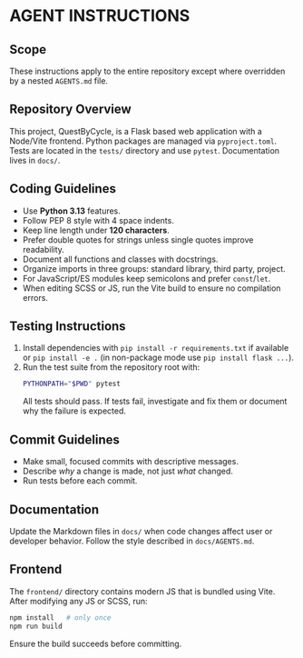 # AGENT INSTRUCTIONS

## Scope
These instructions apply to the entire repository except where overridden by a nested `AGENTS.md` file.

## Repository Overview
This project, QuestByCycle, is a Flask based web application with a Node/Vite
frontend.  Python packages are managed via `pyproject.toml`.  Tests are located
in the `tests/` directory and use `pytest`.  Documentation lives in `docs/`.

## Coding Guidelines
- Use **Python 3.13** features.
- Follow PEP 8 style with 4 space indents.
- Keep line length under **120 characters**.
- Prefer double quotes for strings unless single quotes improve readability.
- Document all functions and classes with docstrings.
- Organize imports in three groups: standard library, third party, project.
- For JavaScript/ES modules keep semicolons and prefer `const`/`let`.
- When editing SCSS or JS, run the Vite build to ensure no compilation errors.

## Testing Instructions
1. Install dependencies with `pip install -r requirements.txt` if available
   or `pip install -e .` (in non-package mode use `pip install flask ...`).
2. Run the test suite from the repository root with:
   ```bash
   PYTHONPATH="$PWD" pytest
   ```
   All tests should pass. If tests fail, investigate and fix them or document why
   the failure is expected.

## Commit Guidelines
- Make small, focused commits with descriptive messages.
- Describe *why* a change is made, not just *what* changed.
- Run tests before each commit.

## Documentation
Update the Markdown files in `docs/` when code changes affect user or developer
behavior. Follow the style described in `docs/AGENTS.md`.

## Frontend
The `frontend/` directory contains modern JS that is bundled using Vite. After
modifying any JS or SCSS, run:
```bash
npm install   # only once
npm run build
```
Ensure the build succeeds before committing.
